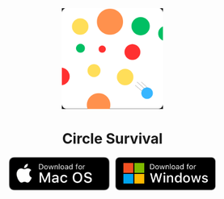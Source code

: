 <div align="center">
    <img src="icon.icns" width=200 height=200>
    <h1>Circle Survival</h1>
    <div style="display: flex; justify-content: center; gap: 10px;">
        <a href="Circle Survival.dmg">
        <img src="mac.png" width=200 >
        </a>
        <a href="">
        <img src="windows.png" width=200 > 
        </a>
    </div>
</div>
